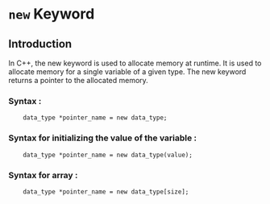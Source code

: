 # ```new``` Keyword

## Introduction

In C++, the new keyword is used to allocate memory at runtime. It is used to allocate memory for a single variable of a given type. The new keyword returns a pointer to the allocated memory. 

### Syntax :


        data_type *pointer_name = new data_type;

### Syntax for initializing the value of the variable :

        data_type *pointer_name = new data_type(value);

### Syntax for array :

        data_type *pointer_name = new data_type[size];